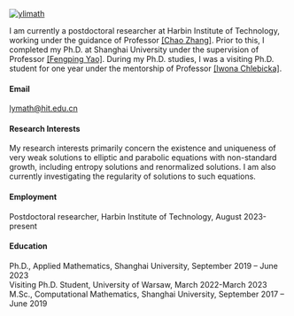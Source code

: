 
[![ylimath](https://img.shields.io/badge/ylimath-github-blue?logo=github)](https://github.com/ylimath)

I am currently a postdoctoral researcher at Harbin Institute of Technology, working under the guidance of Professor [[Chao Zhang]](https://www.researchgate.net/profile/Chao-Zhang-44).
Prior to this, I completed my Ph.D. at Shanghai University under the supervision of Professor [[Fengping Yao]](https://math.shu.edu.cn/info/1019/3040.htm). 
During my Ph.D. studies, I was a visiting Ph.D. student for one year under the mentorship of Professor [[Iwona Chlebicka]](https://www.mimuw.edu.pl/~ichlebicka/).

#### Email
lymath@hit.edu.cn

#### Research Interests
My research interests primarily concern the existence and uniqueness of very weak solutions to elliptic and parabolic equations with non-standard growth, 
including entropy solutions and renormalized solutions. I am also currently investigating the regularity of solutions to such equations.

#### Employment
Postdoctoral researcher, Harbin Institute of Technology, August 2023-present 

#### Education
Ph.D.,  Applied Mathematics, Shanghai University, September 2019 – June 2023\
Visiting Ph.D. Student, University of Warsaw, March 2022-March 2023\
M.Sc., Computational Mathematics, Shanghai University, September 2017 – June 2019

